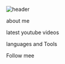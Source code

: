 ![header](https://github.com/KhYaroslav/khyaroslav/blob/main/assets/WELCOME.gif?raw=true)

<!-- ![header1]() -->

about me

latest youtube videos

languages and Tools 

Follow mee